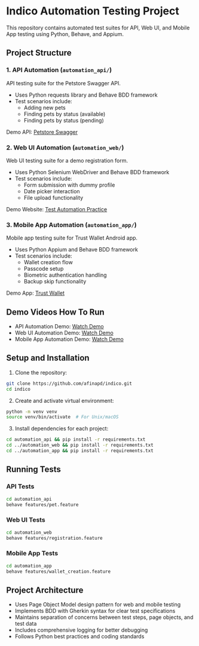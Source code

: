 # Indico Automation Testing Project

This repository contains automated test suites for API, Web UI, and Mobile App testing using Python, Behave, and Appium.

## Project Structure

### 1. API Automation (`automation_api/`)
API testing suite for the Petstore Swagger API.
- Uses Python requests library and Behave BDD framework
- Test scenarios include:
  - Adding new pets
  - Finding pets by status (available)
  - Finding pets by status (pending)

Demo API: [Petstore Swagger](https://petstore.swagger.io/#/)

### 2. Web UI Automation (`automation_web/`)
Web UI testing suite for a demo registration form.
- Uses Python Selenium WebDriver and Behave BDD framework
- Test scenarios include:
  - Form submission with dummy profile
  - Date picker interaction
  - File upload functionality

Demo Website: [Test Automation Practice](https://testautomationpractice.blogspot.com/)

### 3. Mobile App Automation (`automation_app/`)
Mobile app testing suite for Trust Wallet Android app.
- Uses Python Appium and Behave BDD framework
- Test scenarios include:
  - Wallet creation flow
  - Passcode setup
  - Biometric authentication handling
  - Backup skip functionality

Demo App: [Trust Wallet](https://trustwallet.com/id)

## Demo Videos How To Run

- API Automation Demo: [Watch Demo](https://drive.google.com/file/d/132qDKOxTpc99i5Hy10qYM1-miRAMTsIL/view?usp=sharing)
- Web UI Automation Demo: [Watch Demo](https://youtu.be/dummy-web)
- Mobile App Automation Demo: [Watch Demo](https://youtu.be/dummy-mobile)

## Setup and Installation

1. Clone the repository:
```bash
git clone https://github.com/afinapd/indico.git
cd indico
```

2. Create and activate virtual environment:
```bash
python -m venv venv
source venv/bin/activate  # For Unix/macOS
```

3. Install dependencies for each project:
```bash
cd automation_api && pip install -r requirements.txt
cd ../automation_web && pip install -r requirements.txt
cd ../automation_app && pip install -r requirements.txt
```

## Running Tests

### API Tests
```bash
cd automation_api
behave features/pet.feature
```

### Web UI Tests
```bash
cd automation_web
behave features/registration.feature
```

### Mobile App Tests
```bash
cd automation_app
behave features/wallet_creation.feature
```

## Project Architecture

- Uses Page Object Model design pattern for web and mobile testing
- Implements BDD with Gherkin syntax for clear test specifications
- Maintains separation of concerns between test steps, page objects, and test data
- Includes comprehensive logging for better debugging
- Follows Python best practices and coding standards
